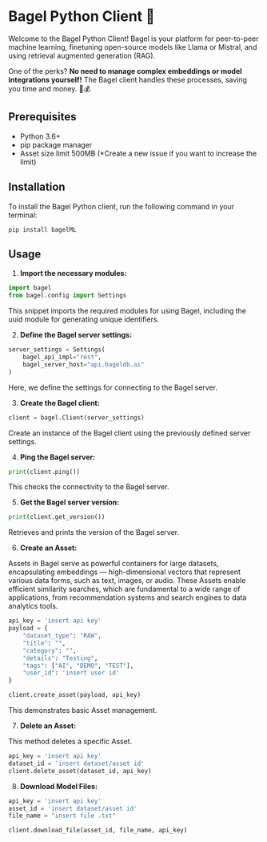 # Bagel Python Client 🥯

Welcome to the Bagel Python Client! Bagel is your platform for peer-to-peer machine learning, finetuning open-source models like Llama or Mistral, and using retrieval augmented generation (RAG).

One of the perks? **No need to manage complex embeddings or model integrations yourself!** The Bagel client handles these processes, saving you time and money. 🥯💰

## Prerequisites

- Python 3.6+
- pip package manager
- Asset size limit 500MB (*Create a new issue if you want to increase the limit)

## Installation

To install the Bagel Python client, run the following command in your terminal:

```shell
pip install bagelML
```

## Usage

1. **Import the necessary modules:**

```python
import bagel
from bagel.config import Settings
```

This snippet imports the required modules for using Bagel, including the uuid module for generating unique identifiers.

2. **Define the Bagel server settings:**

```python
server_settings = Settings(
    bagel_api_impl="rest",
    bagel_server_host="api.bageldb.ai"
)
```
Here, we define the settings for connecting to the Bagel server.

3. **Create the Bagel client:**

```python
client = bagel.Client(server_settings)
```

Create an instance of the Bagel client using the previously defined server settings.

4. **Ping the Bagel server:**

```python
print(client.ping())
```

This checks the connectivity to the Bagel server.

5. **Get the Bagel server version:**

```python
print(client.get_version())
```

Retrieves and prints the version of the Bagel server.

6. **Create an Asset:**

Assets in Bagel serve as powerful containers for large datasets, encapsulating embeddings — high-dimensional vectors that represent various data forms, such as text, images, or audio. These Assets enable efficient similarity searches, which are fundamental to a wide range of applications, from recommendation systems and search engines to data analytics tools.

```python
api_key = 'insert api key'
payload = {
    "dataset_type": "RAW",
    "title": "",
    "category": "",
    "details": "Testing",
    "tags": ["AI", "DEMO", "TEST"],
    "user_id": 'insert user id'
}

client.create_asset(payload, api_key)
```
This demonstrates basic Asset management.

7. **Delete an Asset:**

This method deletes a specific Asset.

```python
api_key = 'insert api key'
dataset_id = 'insert dataset/asset id'
client.delete_asset(dataset_id, api_key)
```

8. **Download Model Files:**


```python
api_key = 'insert api key'
asset_id = 'insert dataset/asset id'
file_name = "insert file .txt"

client.download_file(asset_id, file_name, api_key)
```


